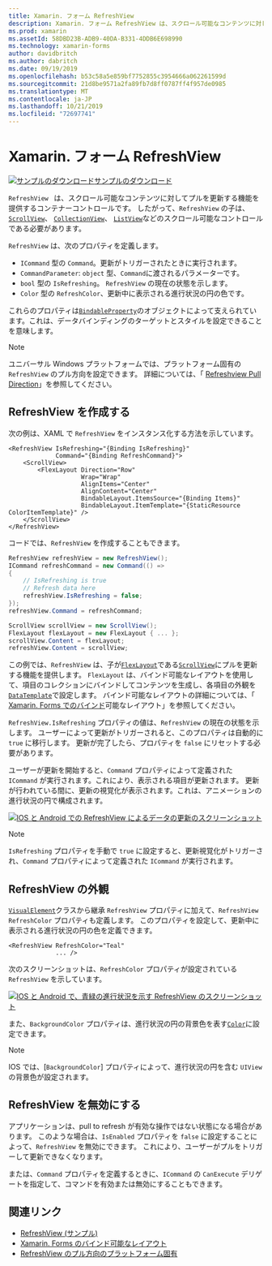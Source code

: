 ```yaml
---
title: Xamarin. フォーム RefreshView
description: Xamarin. フォーム RefreshView は、スクロール可能なコンテンツに対してプルを更新する機能を提供するコンテナーコントロールです。
ms.prod: xamarin
ms.assetId: 58DBD23B-ADB9-40DA-B331-4DDB6E698990
ms.technology: xamarin-forms
author: davidbritch
ms.author: dabritch
ms.date: 09/19/2019
ms.openlocfilehash: b53c58a5e859bf7752855c3954666a062261599d
ms.sourcegitcommit: 21d8be9571a2fa89fb7d8ff0787ff4f957de0985
ms.translationtype: MT
ms.contentlocale: ja-JP
ms.lasthandoff: 10/21/2019
ms.locfileid: "72697741"
---
```

# <a name="xamarinforms-refreshview"></a>Xamarin. フォーム RefreshView

[![サンプルのダウンロード](~/media/shared/download.png)サンプルのダウンロード](https://docs.microsoft.com/samples/xamarin/xamarin-forms-samples/userinterface-refreshview/)

`RefreshView ` は、スクロール可能なコンテンツに対してプルを更新する機能を提供するコンテナーコントロールです。 したがって、`RefreshView` の子は、 [`ScrollView`](xref:Xamarin.Forms.ScrollView)、 [`CollectionView`](xref:Xamarin.Forms.CollectionView)、 [`ListView`](xref:Xamarin.Forms.ListView)などのスクロール可能なコントロールである必要があります。

`RefreshView` は、次のプロパティを定義します。

- `ICommand` 型の `Command`。更新がトリガーされたときに実行されます。
- `CommandParameter`: `object` 型、`Command`に渡されるパラメーターです。
- `bool` 型の `IsRefreshing`。 `RefreshView` の現在の状態を示します。
- `Color` 型の `RefreshColor`、更新中に表示される進行状況の円の色です。

これらのプロパティは[`BindableProperty`](xref:Xamarin.Forms.BindableProperty)のオブジェクトによって支えられています。これは、データバインディングのターゲットとスタイルを設定できることを意味します。

> [!NOTE]
> ユニバーサル Windows プラットフォームでは、プラットフォーム固有の `RefreshView` のプル方向を設定できます。 詳細については、「 [Refreshview Pull Direction](~/xamarin-forms/platform/windows/refreshview-pulldirection.md)」を参照してください。

## <a name="create-a-refreshview"></a>RefreshView を作成する

次の例は、XAML で `RefreshView` をインスタンス化する方法を示しています。

```xaml
<RefreshView IsRefreshing="{Binding IsRefreshing}"
             Command="{Binding RefreshCommand}">
    <ScrollView>
        <FlexLayout Direction="Row"
                    Wrap="Wrap"
                    AlignItems="Center"
                    AlignContent="Center"
                    BindableLayout.ItemsSource="{Binding Items}"
                    BindableLayout.ItemTemplate="{StaticResource ColorItemTemplate}" />
    </ScrollView>
</RefreshView>
```

コードでは、`RefreshView` を作成することもできます。

```csharp
RefreshView refreshView = new RefreshView();
ICommand refreshCommand = new Command(() =>
{
    // IsRefreshing is true
    // Refresh data here
    refreshView.IsRefreshing = false;
});
refreshView.Command = refreshCommand;

ScrollView scrollView = new ScrollView();
FlexLayout flexLayout = new FlexLayout { ... };
scrollView.Content = flexLayout;
refreshView.Content = scrollView;
```

この例では、`RefreshView` は、子が[`FlexLayout`](xref:Xamarin.Forms.FlexLayout)である[`ScrollView`](xref:Xamarin.Forms.ScrollView)にプルを更新する機能を提供します。 `FlexLayout` は、バインド可能なレイアウトを使用して、項目のコレクションにバインドしてコンテンツを生成し、各項目の外観を[`DataTemplate`](xref:Xamarin.Forms.DataTemplate)で設定します。 バインド可能なレイアウトの詳細については、「 [Xamarin. Forms でのバインド](~/xamarin-forms/user-interface/layouts/bindable-layouts.md)可能なレイアウト」を参照してください。

`RefreshView.IsRefreshing` プロパティの値は、`RefreshView` の現在の状態を示します。 ユーザーによって更新がトリガーされると、このプロパティは自動的に `true` に移行します。 更新が完了したら、プロパティを `false` にリセットする必要があります。

ユーザーが更新を開始すると、`Command` プロパティによって定義された `ICommand` が実行されます。これにより、表示される項目が更新されます。 更新が行われている間に、更新の視覚化が表示されます。これは、アニメーションの進行状況の円で構成されます。

[![IOS と Android での RefreshView によるデータの更新のスクリーンショット](refreshview-images/default-progress-circle.png "RefreshView によるデータの更新")](refreshview-images/default-progress-circle-large.png#lightbox "RefreshView によるデータの更新")

> [!NOTE]
> `IsRefreshing` プロパティを手動で `true` に設定すると、更新視覚化がトリガーされ、`Command` プロパティによって定義された `ICommand` が実行されます。

## <a name="refreshview-appearance"></a>RefreshView の外観

[`VisualElement`](xref:Xamarin.Forms.VisualElement)クラスから継承 `RefreshView` プロパティに加えて、`RefreshView` `RefreshColor` プロパティも定義します。 このプロパティを設定して、更新中に表示される進行状況の円の色を定義できます。

```xaml
<RefreshView RefreshColor="Teal"
             ... />
```

次のスクリーンショットは、`RefreshColor` プロパティが設定されている `RefreshView` を示しています。

[![IOS と Android で、青緑の進行状況を示す RefreshView のスクリーンショット](refreshview-images/teal-progress-circle.png "青緑の進行状況を示す RefreshView")](refreshview-images/teal-progress-circle-large.png#lightbox "青緑の進行状況を示す RefreshView")

また、`BackgroundColor` プロパティは、進行状況の円の背景色を表す[`Color`](xref:Xamarin.Forms.Color)に設定できます。

> [!NOTE]
> IOS では、[`BackgroundColor`] プロパティによって、進行状況の円を含む `UIView` の背景色が設定されます。

## <a name="disable-a-refreshview"></a>RefreshView を無効にする

アプリケーションは、pull to refresh が有効な操作ではない状態になる場合があります。 このような場合は、`IsEnabled` プロパティを `false` に設定することによって、`RefreshView` を無効にできます。 これにより、ユーザーがプルをトリガーして更新できなくなります。

または、`Command` プロパティを定義するときに、`ICommand` の `CanExecute` デリゲートを指定して、コマンドを有効または無効にすることもできます。

## <a name="related-links"></a>関連リンク

- [RefreshView (サンプル)](https://docs.microsoft.com/samples/xamarin/xamarin-forms-samples/userinterface-refreshview/)
- [Xamarin. Forms のバインド可能なレイアウト](~/xamarin-forms/user-interface/layouts/bindable-layouts.md)
- [RefreshView のプル方向のプラットフォーム固有](~/xamarin-forms/platform/windows/refreshview-pulldirection.md)
